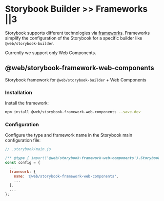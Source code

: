 # Storybook Builder >> Frameworks ||3

Storybook supports different technologies via [frameworks](https://storybook.js.org/docs/web-components/api/new-frameworks).
Frameworks simplify the configuration of the Storybook for a specific builder like `@web/storybook-builder`.

Currently we support only Web Components.

## @web/storybook-framework-web-components

Storybook framework for `@web/storybook-builder` + Web Components

### Installation

Install the framework:

```bash
npm install @web/storybook-framework-web-components --save-dev
```

### Configuration

Configure the type and framework name in the Storybook main configuration file:

```js
// .storybook/main.js

/** @type { import('@web/storybook-framework-web-components').StorybookConfig } */
const config = {
  ...
  framework: {
    name: '@web/storybook-framework-web-components',
    ...
  },
  ...
};
```
